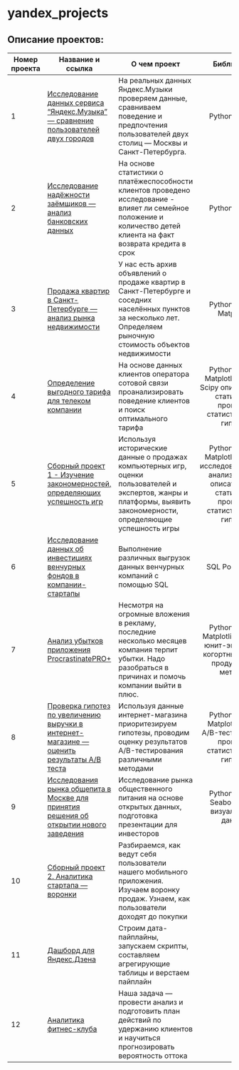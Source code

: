 # yandex_projects
## Описание проектов:
| Номер проекта | Название и ссылка | О чем проект                                                     |Библиотеки          |Ключевые слова|
|---------------|-------------------|------------------------------------------------------------------|:------------------:|--------------|
|1              |[Исследование данных сервиса “Яндекс.Музыка” — сравнение пользователей двух городов](https://github.com/toshka737/yandex_projects/blob/main/yandex_music/Yandex_music.ipynb)|На реальных данных Яндекс.Музыки проверяем данные, сравниваем поведение и предпочтения пользователей двух столиц — Москвы и Санкт-Петербурга.|Python Pandas|обработка данных, дубликаты, пропуски, логическая индексация, группировка, сортировка 
|2              |[Исследование надёжности заёмщиков — анализ банковских данных]()|На основе статистики о платёжеспособности клиентов проведено исследование -  влияет ли семейное положение и количество детей клиента на факт возврата кредита в срок|Python Pandas|обработка данных, дубликаты, пропуски, категоризация, лемматизация
|3              |[Продажа квартир в Санкт-Петербурге — анализ рынка недвижимости](https://github.com/toshka737/yandex_projects/blob/main/real_estate_spb/real_estate_spb.ipynb)| У нас есть архив объявлений о продаже квартир в Санкт-Петербурге и соседних населённых пунктов за несколько лет. Определяем рыночную стоимость объектов недвижимости|Python Pandas Matplotlib|обработка данных, histogram, boxplot, категоризация, subplots
|4              |[Определение выгодного тарифа для телеком компании](https://github.com/toshka737/yandex_projects/blob/main/telecom/telecom.ipynb)|На основе данных клиентов оператора сотовой связи проанализировать поведение клиентов и поиск оптимального тарифа|Python Pandas Matplotlib Numpy Scipy описательная статистика проверка статистических гипотез|обработка данных, histogram(subplot), boxplot, статистический тест, критерий Стьюдента
|5              |[Сборный проект 1 - Изучение закономерностей, определяющих успешность игр](https://github.com/toshka737/yandex_projects/blob/main/games/games.ipynb)|Используя исторические данные о продажах компьютерных игр, оценки пользователей и экспертов, жанры и платформы, выявить закономерности, определяющие успешность игры|Python Pandas Matplotlib Numpy исследовательский анализ данных описательная статистика проверка статистических гипотез |обработка данных, histogram, boxplot, статистический тест, критерий Стьюдента, piechart
|6              |[Исследование данных об инвестициях венчурных фондов в компании-стартапы](https://github.com/toshka737/yandex_projects/blob/main/SQL/sql_base.docx)|Выполнение различных выгрузок данных венчурных компаний с помощью SQL|SQL PostgreSQL|обработка данных, выгрузка данных, SQL 
|7              |[Анализ убытков приложения ProcrastinatePRO+](https://nbviewer.org/github/toshka737/yandex_projects/blob/main/application_Procastinate/application_Procastinate.ipynb)|Несмотря на огромные вложения в рекламу, последние несколько месяцев компания терпит убытки.  Надо разобраться в причинах и помочь компании выйти в плюс.|Python Pandas Matplotlib Seaborn юнит-экономика когортный анализ продуктовые метрики|обработка данных, статистический тест, LTV, CAC, когортный анализ
|8              |[Проверка гипотез по увеличению выручки в интернет-магазине —оценить результаты A/B теста](https://github.com/toshka737/yandex_projects/blob/main/onlain_store/onlain_store.ipynb)|Используя данные интернет-магазина приоритезируем гипотезы, проводим оценку результатов A/B-тестирования различными методами|Python Pandas Matplotlib Scipy A/B-тестирование проверка статистических гипотез |A/B-тест, статистический тест, RICE, ICE
|9              |[Исследования рынка общепита в Москве для принятия решения об открытии нового заведения](https://github.com/toshka737/yandex_projects/blob/main/food_market_msk/food_market_msk.ipynb)|Исследование рынка общественного питания на основе открытых данных, подготовка презентации для инвесторов|Python Pandas Seaborn Plotly визуализация данных|обработка данных, визуализация данных, создание презентации
|10             |[Сборный проект 2. Аналитика стартапа — воронки]()|Разбираемся, как ведут себя пользователи нашего мобильного приложения. Изучаем воронку продаж. Узнаем, как пользователи доходят до покупки|
|11             |[Дашборд для Яндекс.Дзена]()|Строим дата-пайплайны, запускаем скрипты, составляем агрегирующие таблицы и верстаем пайплайн|
|12             |[Аналитика фитнес-клуба]()|Наша задача — провести анализ и подготовить план действий по удержанию клиентов и научиться прогнозировать вероятность оттока|
